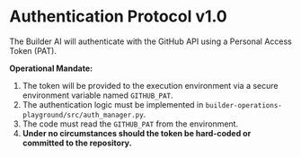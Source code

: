 # Authentication Protocol v1.0

The Builder AI will authenticate with the GitHub API using a Personal Access Token (PAT).

**Operational Mandate:**
1. The token will be provided to the execution environment via a secure environment variable named `GITHUB_PAT`.
2. The authentication logic must be implemented in `builder-operations-playground/src/auth_manager.py`.
3. The code must read the `GITHUB_PAT` from the environment.
4. **Under no circumstances should the token be hard-coded or committed to the repository.**
